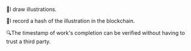 :art:I draw illustrations.  
  
:memo:I record a hash of the illustration in the blockchain.  
  
:mag:The timestamp of work's completion can be verified without having to trust a third party.
